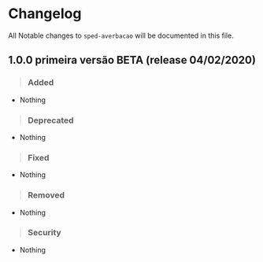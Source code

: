 # Changelog

All Notable changes to `sped-averbacao` will be documented in this file.


## 1.0.0 primeira versão BETA (release 04/02/2020)

>### Added
- Nothing

>### Deprecated
- Nothing

>### Fixed
- Nothing

>### Removed
- Nothing

>### Security
- Nothing

